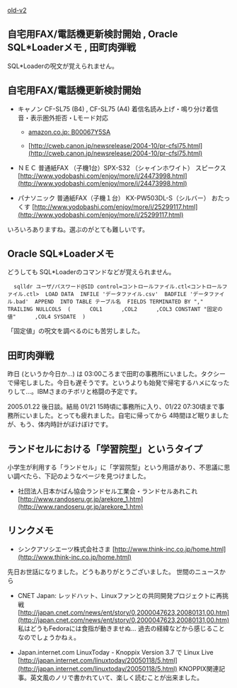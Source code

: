 [old-v2](ig050121-orig.html)

## 自宅用FAX/電話機更新検討開始 , Oracle SQL*Loaderメモ , 田町肉弾戦

SQL*Loaderの呪文が覚えられません。

## 自宅用FAX/電話機更新検討開始

* キャノン CF-SL75 (B4) , CF-SL75 (A4)
  着信名読み上げ・鳴り分け着信音・表示圏外拒否・Lモード対応
  
  * [amazon.co.jp: B00067Y5SA](http://www.amazon.co.jp/exec/obidos/ASIN/B00067Y5SA/igapyondiary-22)
    
  * [http://cweb.canon.jp/newsrelease/2004-10/pr-cfsl75.html](http://cweb.canon.jp/newsrelease/2004-10/pr-cfsl75.html)
  

  
* ＮＥＣ 普通紙FAX （子機1台）SPX-S32 （シャインホワイト） スピークス
  [http://www.yodobashi.com/enjoy/more/i/24473998.html](http://www.yodobashi.com/enjoy/more/i/24473998.html)
  
* パナソニック 普通紙FAX（子機１台） KX-PW503DL-S（シルバー） おたっくす
  [http://www.yodobashi.com/enjoy/more/i/25299117.html](http://www.yodobashi.com/enjoy/more/i/25299117.html)

いろいろありますね。選ぶのがとても難しいです。

## Oracle SQL*Loaderメモ

どうしても SQL*Loaderのコマンドなどが覚えられません。

      sqlldr ユーザ/パスワード@SID control=コントロールファイル.ctl<コントロールファイル.ctl>  LOAD DATA  INFILE 'データファイル.csv'  BADFILE 'データファイル.bad'  APPEND  INTO TABLE テーブル名  FIELDS TERMINATED BY ","  TRAILING NULLCOLS  (      COL1      ,COL2      ,COL3 CONSTANT "固定の値"      ,COL4 SYSDATE  )
      
「固定値」の呪文を調べるのにも苦労しました。

## 田町肉弾戦

昨日 (というか今日か…) は 03:00ころまで田町の事務所にいました。タクシーで帰宅しました。今日も遅そうです。というよりも始発で帰宅するハメになったりして…。IBMさまのチボリと格闘の予定です。

2005.01.22 後日談。結局 01/21 15時頃に事務所に入り、01/22 07:30頃まで事務所にいました。とっても疲れました。自宅に帰ってから 4時間ほど眠りましたが、もう、体内時計がぼけぼけです。

## ランドセルにおける「学習院型」というタイプ

小学生が利用する「ランドセル」に「学習院型」という用語があり、不思議に思い調べたら、下記のようなページを見つけました。

* 社団法人日本かばん協会ランドセル工業会・ランドセルあれこれ
  [http://www.randoseru.gr.jp/arekore_1.htm](http://www.randoseru.gr.jp/arekore_1.htm)

## リンクメモ

* シンクアソシエーツ株式会社さま
  [http://www.think-inc.co.jp/home.html](http://www.think-inc.co.jp/home.html)

先日お世話になりました。どうもありがとうございました。
世間のニュースから
* CNET Japan: レッドハット、Linuxファンとの共同開発プロジェクトに再挑戦
  [http://japan.cnet.com/news/ent/story/0,2000047623,20080131,00.htm](http://japan.cnet.com/news/ent/story/0,2000047623,20080131,00.htm)
  私はどうもFedoraには食指が動きませぬ… 過去の経緯などから感じることなのでしょうかねぇ。
  
* Japan.internet.com LinuxToday - Knoppix Version 3.7 で Linux Live
  [http://japan.internet.com/linuxtoday/20050118/5.html](http://japan.internet.com/linuxtoday/20050118/5.html)
  KNOPPIX関連記事。英文風のノリで書かれていて、楽しく読むことが出来ました。